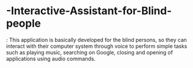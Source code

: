# -Interactive-Assistant-for-Blind-people
: This application is basically developed for the blind persons, so they can interact with their computer system through voice to perform simple tasks such as playing music, searching on Google, closing and opening of applications using audio commands.
